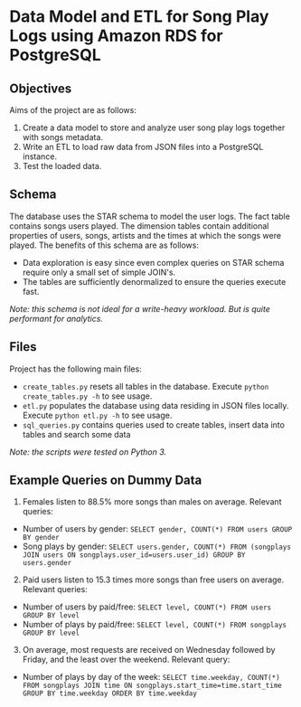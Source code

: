 # Data Model and ETL for Song Play Logs using Amazon RDS for PostgreSQL

## Objectives
Aims of the project are as follows:
1. Create a data model to store and analyze user song play logs together with songs metadata.
2. Write an ETL to load raw data from JSON files into a PostgreSQL instance.
3. Test the loaded data.

## Schema
The database uses the STAR schema to model the user logs. The fact table contains songs users played. The dimension tables contain additional properties of users, songs, artists and the times at which the songs were played. The benefits of this schema are as follows:
- Data exploration is easy since even complex queries on STAR schema require only a small set of simple JOIN's.
- The tables are sufficiently denormalized to ensure the queries execute fast.

*Note: this schema is not ideal for a write-heavy workload. But is quite performant for analytics.*

## Files
Project has the following main files:
- `create_tables.py` resets all tables in the database. Execute `python create_tables.py -h` to see usage.
- `etl.py` populates the database using data residing in JSON files locally. Execute `python etl.py -h` to see usage.
- `sql_queries.py` contains queries used to create tables, insert data into tables and search some data

*Note: the scripts were tested on Python 3.*

## Example Queries on Dummy Data
1. Females listen to 88.5% more songs than males on average. Relevant queries:
- Number of users by gender: `SELECT gender, COUNT(*) FROM users GROUP BY gender`
- Song plays by gender: `SELECT users.gender, COUNT(*) FROM (songplays JOIN users ON songplays.user_id=users.user_id) GROUP BY users.gender`
2. Paid users listen to 15.3 times more songs than free users on average. Relevant queries:
- Number of users by paid/free: `SELECT level, COUNT(*) FROM users GROUP BY level`
- Number of plays by paid/free: `SELECT level, COUNT(*) FROM songplays GROUP BY level`
3. On average, most requests are received on Wednesday followed by Friday, and the least over the weekend. Relevant query:
- Number of plays by day of the week: `SELECT time.weekday, COUNT(*) FROM songplays JOIN time ON songplays.start_time=time.start_time GROUP BY time.weekday ORDER BY time.weekday`
